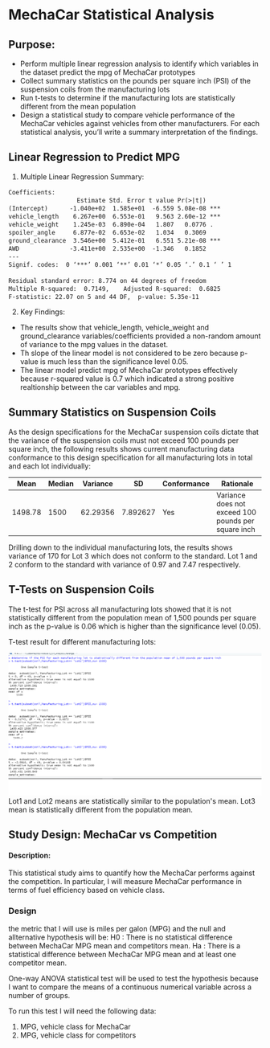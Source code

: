 # MechaCar Statistical Analysis
## Purpose:
* Perform multiple linear regression analysis to identify which variables in the dataset predict the mpg of MechaCar prototypes
* Collect summary statistics on the pounds per square inch (PSI) of the suspension coils from the manufacturing lots
* Run t-tests to determine if the manufacturing lots are statistically different from the mean population
* Design a statistical study to compare vehicle performance of the MechaCar vehicles against vehicles from other manufacturers. For each statistical analysis, you’ll write a summary interpretation of the findings.

## Linear Regression to Predict MPG

1. Multiple Linear Regression Summary:
```
Coefficients:
                   Estimate Std. Error t value Pr(>|t|)    
(Intercept)      -1.040e+02  1.585e+01  -6.559 5.08e-08 ***
vehicle_length    6.267e+00  6.553e-01   9.563 2.60e-12 ***
vehicle_weight    1.245e-03  6.890e-04   1.807   0.0776 .  
spoiler_angle     6.877e-02  6.653e-02   1.034   0.3069    
ground_clearance  3.546e+00  5.412e-01   6.551 5.21e-08 ***
AWD              -3.411e+00  2.535e+00  -1.346   0.1852    
---
Signif. codes:  0 ‘***’ 0.001 ‘**’ 0.01 ‘*’ 0.05 ‘.’ 0.1 ‘ ’ 1

Residual standard error: 8.774 on 44 degrees of freedom
Multiple R-squared:  0.7149,	Adjusted R-squared:  0.6825 
F-statistic: 22.07 on 5 and 44 DF,  p-value: 5.35e-11
```
2. Key Findings:

* The results show that vehicle_length, vehicle_weight and ground_clearance variables/coefficients provided a non-random amount of variance to the mpg values in the dataset.
* Th slope of the linear model is not considered to be zero because p-value is much less than the significance level 0.05.
* The linear model predict mpg of MechaCar prototypes effectively because r-squared value is 0.7 which indicated a strong positive realtionship between the car variables and mpg.

## Summary Statistics on Suspension Coils
As the design specifications for the MechaCar suspension coils dictate that the variance of the suspension coils must not exceed 100 pounds per square inch, the following results shows current manufacturing data conformance to this design specification for all manufacturing lots in total and each lot individually:

Mean | Median | Variance | SD |Conformance | Rationale 
---- | ------ | -------- | ---| ------------|---
1498.78 |1500 | 62.29356 | 7.892627| Yes | Variance does not exceed 100 pounds per square inch

Drilling down to the individual manufacturing lots, the results shows variance of 170 for Lot 3 which does not conform to the standard. Lot 1 and 2 conform to the standard with variance of 0.97 and 7.47 respectively.

## T-Tests on Suspension Coils
The t-test for PSI across all manufacturing lots showed that it is not statistically different from the population mean of 1,500 pounds per square inch as the p-value is 0.06 which is higher than the significance level (0.05).

T-test result for different manufacturing lots:

![tTestPerLot](tTestPerLot.png)
Lot1 and Lot2 means are statistically  similar to the population's mean.
Lot3 mean is statistically different from the population mean.

## Study Design: MechaCar vs Competition
#### Description:
This statistical study aims to quantify how the MechaCar performs against the competition. In particular, I will measure MechaCar performance in terms of fuel efficiency based on vehicle class.
### Design
the metric that  I will use is miles per galon (MPG) and the null and allternative hypothesis will be:
H0 : There is no statistical difference between MechaCar MPG mean and competitors mean.
Ha : There is a statistical difference between MechaCar MPG mean and at least one competitor mean.

One-way ANOVA statistical test will be used to test the hypothesis because I want to compare the means of a continuous numerical variable across a number of groups.

To run this test I will need the following data:
1. MPG, vehicle class for MechaCar
2. MPG, vehicle class for competitors


